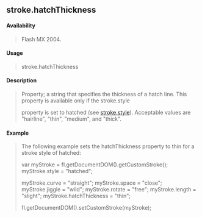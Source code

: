 ## stroke.hatchThickness

#### Availability

> Flash MX 2004.

#### Usage

> stroke.hatchThickness

#### Description

> Property; a string that specifies the thickness of a hatch line. This property is available only if the stroke.style
>
> property is set to hatched (see [stroke.style](#_bookmark898)). Acceptable values are "hairline", "thin", "medium", and "thick".

#### Example

> The following example sets the hatchThickness property to thin for a stroke style of hatched:
>
> var myStroke = fl.getDocumentDOM().getCustomStroke(); myStroke.style = "hatched";
>
> myStroke.curve = "straight"; myStroke.space = "close"; myStroke.jiggle = "wild"; myStroke.rotate = "free"; myStroke.length = "slight"; myStroke.hatchThickness = "thin";
>
> fl.getDocumentDOM().setCustomStroke(myStroke);
